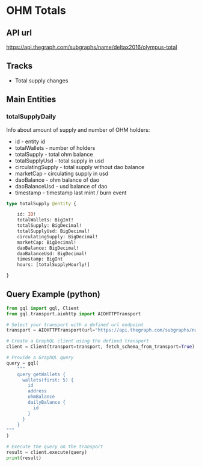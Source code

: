  <h1>OHM Totals</h1>

## API url

https://api.thegraph.com/subgraphs/name/deltax2016/olympus-total

## Tracks

- Total supply changes


## Main Entities



### totalSupplyDaily

Info about amount of supply and number of OHM holders:
- id - entity id
- totalWallets - number of holders
- totalSupply - total ohm balance
- totalSupplyUsd - total supply in usd
- circulatingSupply - total supply without dao balance
- marketCap - circulating supply in usd
- daoBalance - ohm balance of dao
- daoBalanceUsd - usd balance of dao
- timestamp - timestamp last mint / burn event

```graphql
type totalSupply @entity {

	id: ID!
	totalWallets: BigInt!
	totalSupply: BigDecimal!
	totalSupplyUsd: BigDecimal!
	circulatingSupply: BigDecimal!
	marketCap: BigDecimal!
	daoBalance: BigDecimal!
	daoBalanceUsd: BigDecimal!
	timestamp: BigInt
	hours: [totalSupplyHourly!]

}

```

## Query Example (python)

```python
from gql import gql, Client
from gql.transport.aiohttp import AIOHTTPTransport

# Select your transport with a defined url endpoint
transport = AIOHTTPTransport(url="https://api.thegraph.com/subgraphs/name/deltax2016/olympus-wallets")

# Create a GraphQL client using the defined transport
client = Client(transport=transport, fetch_schema_from_transport=True)

# Provide a GraphQL query
query = gql(
    """
    query getWallets {
      wallets(first: 5) {
	    id
	    address
	    ohmBalance
	    dailyBalance {
	      id
	    }
	  }
    }
"""
)

# Execute the query on the transport
result = client.execute(query)
print(result)
```

